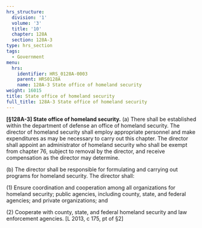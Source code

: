 ```yaml
---
hrs_structure:
  division: '1'
  volume: '3'
  title: '10'
  chapter: 128A
  section: 128A-3
type: hrs_section
tags:
  - Government
menu:
  hrs:
    identifier: HRS_0128A-0003
    parent: HRS0128A
    name: 128A-3 State office of homeland security
weight: 16015
title: State office of homeland security
full_title: 128A-3 State office of homeland security
---
```

**[§128A-3] State office of homeland security.** (a) There shall be established within the department of defense an office of homeland security. The director of homeland security shall employ appropriate personnel and make expenditures as may be necessary to carry out this chapter. The director shall appoint an administrator of homeland security who shall be exempt from chapter 76, subject to removal by the director, and receive compensation as the director may determine.

(b) The director shall be responsible for formulating and carrying out programs for homeland security. The director shall:

(1) Ensure coordination and cooperation among all organizations for homeland security; public agencies, including county, state, and federal agencies; and private organizations; and

(2) Cooperate with county, state, and federal homeland security and law enforcement agencies. [L 2013, c 175, pt of §2]